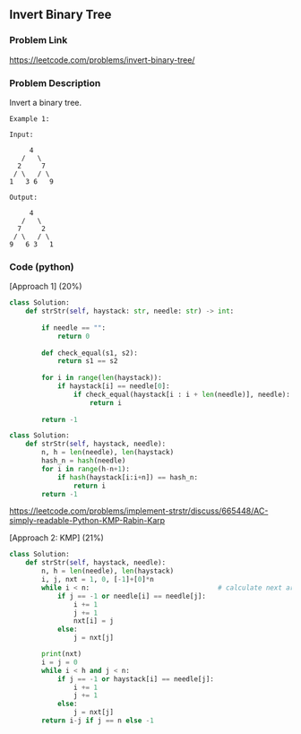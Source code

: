 ## Invert Binary Tree

### Problem Link

https://leetcode.com/problems/invert-binary-tree/

### Problem Description 

Invert a binary tree.

```
Example 1:

Input:

     4
   /   \
  2     7
 / \   / \
1   3 6   9

Output:

     4
   /   \
  7     2
 / \   / \
9   6 3   1

```

### Code (python)

[Approach 1] (20%)

```python
class Solution:
    def strStr(self, haystack: str, needle: str) -> int:
        
        if needle == "":
            return 0
        
        def check_equal(s1, s2):
            return s1 == s2
        
        for i in range(len(haystack)):
            if haystack[i] == needle[0]:
                if check_equal(haystack[i : i + len(needle)], needle):
                    return i
                
        return -1
```

```python
class Solution:
    def strStr(self, haystack, needle):
        n, h = len(needle), len(haystack)
        hash_n = hash(needle)
        for i in range(h-n+1):
            if hash(haystack[i:i+n]) == hash_n:
                return i
        return -1
```

https://leetcode.com/problems/implement-strstr/discuss/665448/AC-simply-readable-Python-KMP-Rabin-Karp

[Approach 2: KMP] (21%)

```python
class Solution:
    def strStr(self, haystack, needle):
        n, h = len(needle), len(haystack)
        i, j, nxt = 1, 0, [-1]+[0]*n
        while i < n:                                # calculate next array
            if j == -1 or needle[i] == needle[j]:   
                i += 1
                j += 1
                nxt[i] = j
            else:
                j = nxt[j]

        print(nxt)
        i = j = 0
        while i < h and j < n:
            if j == -1 or haystack[i] == needle[j]:
                i += 1
                j += 1
            else:
                j = nxt[j]
        return i-j if j == n else -1
```
